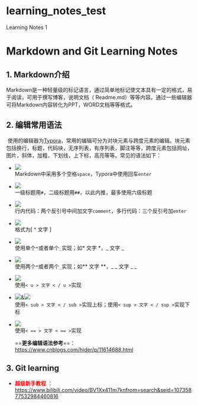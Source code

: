 # learning_notes_test
Learning Notes 1
# Markdown and Git Learning Notes

## **1. Markdown介绍**

​		Markdown是一种轻量级的标记语言，通过简单地标记使文本具有一定的格式，易于阅读，可用于撰写博客，说明文档（ Readme.md）等等内容。通过一些编辑器可将Markdown内容转化为PPT，WORD文档等等格式。

## **2. 编辑常用语法**

​		使用的编辑器为[Typora](https://www.typora.io/)，常用的编辑可分为对块元素与跨度元素的编辑。块元素包括换行，标题，代码块，无序列表，有序列表，脚注等等，跨度元素包括网址，图片，斜体，加粗，下划线，上下标，高亮等等。常见的语法如下：

- ![](https://img.shields.io/badge/%E6%8D%A2%E8%A1%8C-line%20break-yellow)   
      Markdown中采用多个空格`space`，Typora中使用回车`enter`
      
- ![](https://img.shields.io/badge/%E6%A0%87%E9%A2%98-title-yellow)  
      一级标题用`#`，二级标题用`##`，以此内推，最多使用六级标题

- ![](https://img.shields.io/badge/%E4%BB%A3%E7%A0%81%E5%9D%97-code%20block-yellow)         
      行内代码：两个反引号中间加文字`comment`，多行代码：三个反引号加`enter`

- ![](https:/img.shields.io/badge/%E8%84%9A%E6%B3%A8-footnote-yellow)         
      格式为[ ^ 文字 ]

- ![](https://img.shields.io/badge/%E6%96%9C%E4%BD%93-Italic-yellow)          
      使用单个`*`或者单个`_`实现；如* 文字 *，_ 文字 _

- ![](https://img.shields.io/badge/%E5%8A%A0%E7%B2%97-bold-yellow)         
      使用两个`*`或者两个`_`实现；如** 文字 **，_ _ 文字 _ _

- ![](https://img.shields.io/badge/%E4%B8%8B%E5%88%92%E7%BA%BF-underline-yellow)      
      使用`< u > 文字 < / u >`实现

- ![](https://img.shields.io/badge/%E4%B8%8A%E6%A0%87-Superscript-yellow)&![](https://img.shields.io/badge/%E4%B8%8B%E6%A0%87-Subscript-yellow)       
      使用`< sub > 文字 < / sub >`实现上标；使用`< sup > 文字 < / sup >`实现下标

- ![](https://img.shields.io/badge/%E9%AB%98%E4%BA%AE-highlight-yellow)         
      使用`< == > 文字 < == >`实现
  

  ==**更多编辑语法参考**==：<https://www.cnblogs.com/hider/p/11614688.html>

## **3. Git learning**

- <font color=red> **超级新手教程**</font> ：<https://www.bilibili.com/video/BV1Xx411m7knfrom=search&seid=10735877532984460816>
